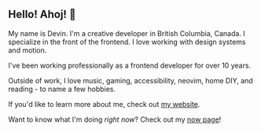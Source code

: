 ## Hello! Ahoj! 👋

My name is Devin. I'm a creative developer in British Columbia, Canada. I specialize in the front of the frontend. I love working with design systems and motion.

I've been working professionally as a frontend developer for over 10 years.

Outside of work, I love music, gaming, accessibility, neovim, home DIY, and reading - to name a few hobbies.

If you'd like to learn more about me, check out [my website][wonderfulfrog].

Want to know what I'm doing _right now_? Check out my [now page][now]!

[wonderfulfrog]: https://wonderfulfrog.com
[now]: https://wonderfulfrog.com/now
